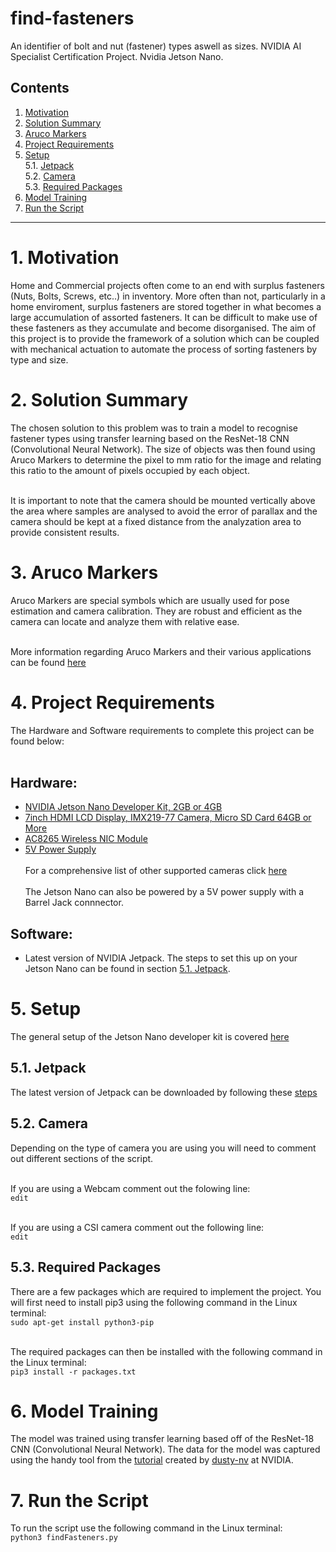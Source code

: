 # find-fasteners
An identifier of bolt and nut (fastener) types aswell as sizes. NVIDIA AI Specialist Certification Project. Nvidia Jetson Nano.
## Contents
1. [Motivation](#1-motivation)
2. [Solution Summary](#2-solution-summary)
3. [Aruco Markers](#3-aruco-markers)
4. [Project Requirements](#4-project-requirements)
5. [Setup](#5-setup)<br>
  5.1. [Jetpack](#51-jetpack)<br>
  5.2. [Camera](#52-camera)<br>
  5.3. [Required Packages](#53-required-packages)<br>
6. [Model Training](#6-model-training)
7. [Run the Script](#7-run-the-script)
<hr>

# 1. Motivation

Home and Commercial projects often come to an end with surplus fasteners (Nuts, Bolts, Screws, etc..) in inventory. More often than not, particularly in a home enviroment, surplus fasteners are stored together in what becomes a large accumulation of assorted fasteners. It can be difficult to make use of these fasteners as they accumulate and become disorganised. The aim of this project is to provide the framework of a solution which can be coupled with mechanical actuation to automate the process of sorting fasteners by type and size.

# 2. Solution Summary

The chosen solution to this problem was to train a model to recognise fastener types using transfer learning based on the ResNet-18 CNN (Convolutional Neural Network). The size of objects was then found using Aruco Markers to determine the pixel to mm ratio for the image and relating this ratio to the amount of pixels occupied by each object. <br> <br>

It is important to note that the camera should be mounted vertically above the area where samples are analysed to avoid the error of parallax and the camera should be kept at a fixed distance from the analyzation area to provide consistent results.

# 3. Aruco Markers

Aruco Markers are special symbols which are usually used for pose estimation and camera calibration. They are robust and efficient as the camera can locate and analyze them with relative ease. <br> <br>

More information regarding Aruco Markers and their various applications can be found [here](https://docs.opencv.org/4.x/d9/d6d/tutorial_table_of_content_aruco.html)

# 4. Project Requirements

The Hardware and Software requirements to complete this project can be found below: <br> <br>
## Hardware:<br>
* [NVIDIA Jetson Nano Developer Kit, 2GB or 4GB](https://developer.nvidia.com/embedded/jetson-nano-developer-kit)
* [7inch HDMI LCD Display, IMX219-77 Camera, Micro SD Card 64GB or More](https://www.amazon.com/Developer-Accessories-Powerful-Development-XYGStudy/dp/B08629Y5JR/ref=sr_1_1_sspa?dchild=1&keywords=nvidia%2Bjetson%2Bnano%2Bdisplay&qid=1606178640&sr=8-1-spons&spLa=ZW5jcnlwdGVkUXVhbGlmaWVyPUEzTkZDV1A2REZGVVhPJmVuY3J5cHRlZElkPUExMDM4NDgyMkdTS1dWSkNXWks0WSZlbmNyeXB0ZWRBZElkPUEwMzk0NjI2MzlVVUlZUzVFQkxVUCZ3aWRnZXROYW1lPXNwX2F0ZiZhY3Rpb249Y2xpY2tSZWRpcmVjdCZkb05vdExvZ0NsaWNrPXRydWU&th=1)
* [AC8265 Wireless NIC Module](https://www.amazon.com/Wireless-AC8265-Wireless-Developer-Support-Bluetooth/dp/B07V9B5C6M/ref=pd_day0fbt_img_1/130-9141069-3820329?pd_rd_w=Icn1h&pf_rd_p=bcb8482a-3db5-4b0b-9f15-b86e24acdb00&pf_rd_r=A4ZYHQHC7F6DSBTK2D52&pd_rd_r=7c30cc4d-383b-432a-8a7f-1a4192f57d70&pd_rd_wg=uGeVN&pd_rd_i=B07V9B5C6M&psc=1)
* [5V Power Supply](https://www.amazon.com/gp/product/B07TYQRXTK/ref=ppx_yo_dt_b_asin_title_o02_s00?ie=UTF8&psc=1)<br> <br>
For a comprehensive list of other supported cameras click [here](https://developer.nvidia.com/embedded/jetson-partner-supported-cameras?t1_max-resolution=4K)<br> <br>
The Jetson Nano can also be powered by a 5V power supply with a Barrel Jack connnector.

## Software:<br>
* Latest version of NVIDIA Jetpack. The steps to set this up on your Jetson Nano can be found in section [5.1. Jetpack](#51-jetpack).

# 5. Setup

The general setup of the Jetson Nano developer kit is covered [here](https://developer.nvidia.com/embedded/learn/get-started-jetson-nano-devkit)

## 5.1. Jetpack

The latest version of Jetpack can be downloaded by following these [steps](https://developer.nvidia.com/embedded/learn/get-started-jetson-nano-devkit#write)

## 5.2. Camera

Depending on the type of camera you are using you will need to comment out different sections of the script.<br> <br>

If you are using a Webcam comment out the folowing line:<br>
`edit` <br> <br>

If you are using a CSI camera comment out the following line:<br>
`edit`

## 5.3. Required Packages

There are a few packages which are required to implement the project. You will first need to install pip3 using the following command in the Linux terminal:<br>
`sudo apt-get install python3-pip` <br> <br>

The required packages can then be installed with the following command in the Linux terminal:<br>
`pip3 install -r packages.txt`

# 6. Model Training

The model was trained using transfer learning based off of the ResNet-18 CNN (Convolutional Neural Network). The data for the model was captured using the handy tool from the [tutorial](https://www.youtube.com/watch?v=2XMkPW_sIGg&t=1s) created by [dusty-nv](https://github.com/dusty-nv) at NVIDIA.

# 7. Run the Script

To run the script use the following command in the Linux terminal: <br>
`python3 findFasteners.py`
